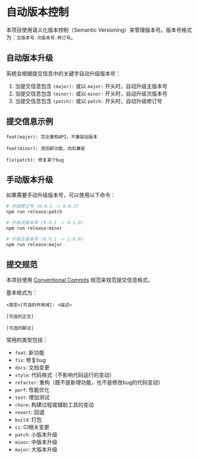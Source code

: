 # 自动版本控制

本项目使用语义化版本控制（Semantic Versioning）来管理版本号。版本号格式为：`主版本号.次版本号.修订号`。

## 自动版本升级

系统会根据提交信息中的关键字自动升级版本号：

1. 当提交信息包含 `(major):` 或以 `major:` 开头时，自动升级主版本号
2. 当提交信息包含 `(minor):` 或以 `minor:` 开头时，自动升级次版本号
3. 当提交信息包含 `(patch):` 或以 `patch:` 开头时，自动升级修订号

## 提交信息示例

```
feat(major): 完全重构API，不兼容旧版本
```

```
feat(minor): 添加新功能，向后兼容
```

```
fix(patch): 修复某个bug
```

## 手动版本升级

如果需要手动升级版本号，可以使用以下命令：

```bash
# 升级修订号 (0.0.1 -> 0.0.2)
npm run release:patch

# 升级次版本号 (0.0.1 -> 0.1.0)
npm run release:minor

# 升级主版本号 (0.0.1 -> 1.0.0)
npm run release:major
```

## 提交规范

本项目使用 [Conventional Commits](https://www.conventionalcommits.org/zh-hans/v1.0.0/) 规范来规范提交信息格式。

基本格式为：

```
<类型>[可选的作用域]: <描述>

[可选的正文]

[可选的脚注]
```

常用的类型包括：

- `feat`: 新功能
- `fix`: 修复bug
- `docs`: 文档变更
- `style`: 代码格式（不影响代码运行的变动）
- `refactor`: 重构（既不是新增功能，也不是修改bug的代码变动）
- `perf`: 性能优化
- `test`: 增加测试
- `chore`: 构建过程或辅助工具的变动
- `revert`: 回退
- `build`: 打包
- `ci`: CI相关变更
- `patch`: 小版本升级
- `minor`: 中版本升级
- `major`: 大版本升级

